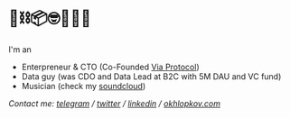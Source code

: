 # 🐙⛓📦🤓🎸👨‍💻


I'm an 
* Enterpreneur & CTO (Co-Founded [Via Protocol](https://github.com/viaprotocol))
* Data guy (was CDO and Data Lead at B2C with 5M DAU and VC fund)
* Musician (check my [soundcloud](https://soundcloud.com/ohld))

*Contact me: [telegram](https://t.me/okhlopkov/) / [twitter](https://twitter.com/danokhlopkov) / [linkedin](https://www.linkedin.com/in/danokhlopkov/) / [okhlopkov.com](https://okhlopkov.com)*

<!--
The question: can I use this comments as keywords to improve the SEO of my profile?

Let's try:

- Senior Python Full stack developer
- Data Science Lead 
- Deep learning expert
- Kaggle Expert
- Blockchain enthusiast 
- The most valuable unit in a team
- Several Startups Founder
- Okhlopkov startup raised $100M

Contact me if you read this: danokhlopkov@gmail.com
-->
